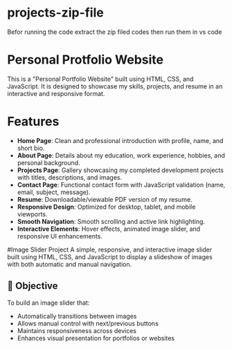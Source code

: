 # projects-zip-file
Befor  running the code extract the zip filed codes then run them in vs code
# Personal Protfolio Website
This is a "Personal Portfolio Website" built using HTML, CSS, and JavaScript. It is designed to showcase my skills, projects, and resume in an interactive and responsive format.
# Features
- **Home Page**: Clean and professional introduction with profile, name, and short bio.
- **About Page**: Details about my education, work experience, hobbies, and personal background.
- **Projects Page**: Gallery showcasing my completed development projects with titles, descriptions, and images.
- **Contact Page**: Functional contact form with JavaScript validation (name, email, subject, message).
- **Resume**: Downloadable/viewable PDF version of my resume.
- **Responsive Design**: Optimized for desktop, tablet, and mobile viewports.
- **Smooth Navigation**: Smooth scrolling and active link highlighting.
- **Interactive Elements**: Hover effects, animated image slider, and responsive UI enhancements.

#Image Slider Project
A simple, responsive, and interactive image slider built using HTML, CSS, and JavaScript to display a slideshow of images with both automatic and manual navigation.
## 🚀 Objective

To build an image slider that:
- Automatically transitions between images
- Allows manual control with next/previous buttons
- Maintains responsiveness across devices
- Enhances visual presentation for portfolios or websites 
